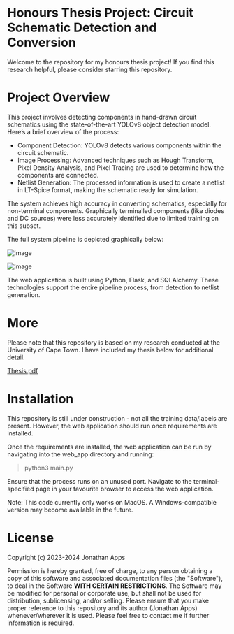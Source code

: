 # Honours Thesis Project: Circuit Schematic Detection and Conversion

Welcome to the repository for my honours thesis project! If you find this research helpful, please consider starring this repository.

# Project Overview

This project involves detecting components in hand-drawn circuit schematics using the state-of-the-art YOLOv8 object detection model. Here’s a brief overview of the process:

* Component Detection: YOLOv8 detects various components within the circuit schematic.
* Image Processing: Advanced techniques such as Hough Transform, Pixel Density Analysis, and Pixel Tracing are used to determine how the components are connected.
* Netlist Generation: The processed information is used to create a netlist in LT-Spice format, making the schematic ready for simulation.

The system achieves high accuracy in converting schematics, especially for non-terminal components. Graphically terminalled components (like diodes and DC sources) were less accurately identified due to limited training on this subset.

The full system pipeline is depicted graphically below:

![image](https://github.com/user-attachments/assets/51fd0fbc-6380-4613-bbac-d14bb21c4d1b)

![image](https://github.com/user-attachments/assets/bd4bb833-22aa-4b13-b064-0a5944d7ecbb)

The web application is built using Python, Flask, and SQLAlchemy. These technologies support the entire pipeline process, from detection to netlist generation.

# More

Please note that this repository is based on my research conducted at the University of Cape Town. I have included my thesis below for additional detail. 

[Thesis.pdf](https://github.com/user-attachments/files/16644417/JAPPSTHESIS.pdf)

# Installation

This repository is still under construction - not all the training data/labels are present. 
However, the web application should run once requirements are installed. 

Once the requirements are installed, the web application can be run by navigating into the web_app directory and running:

> python3 main.py

Ensure that the process runs on an unused port. Navigate to the terminal-specified page in your favourite browser to access the web application.

Note: This code currently only works on MacOS. A Windows-compatible version may become available in the future.

# License

Copyright (c) 2023-2024 Jonathan Apps

Permission is hereby granted, free of charge, to any person obtaining
a copy of this software and associated documentation files (the
"Software"), to deal in the Software **WITH CERTAIN RESTRICTIONS**. The Software 
may be modified for personal or corporate use, but shall not be used for
distribution, sublicensing, and/or selling. Please ensure that you make 
proper reference to this repository and its author (Jonathan Apps) whenever/wherever it is used.
Please feel free to contact me if further information is required.
